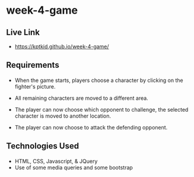 # week-4-game

## Live Link
- https://kptkid.github.io/week-4-game/

## Requirements
####
- When the game starts, players choose a character by clicking on the fighter's picture.

- All remaining characters are moved to a different area.

- The player can now choose which opponent to challenge, the selected character is moved to another location.

- The player can now choose to attack the defending opponent.

## Technologies Used
####
- HTML, CSS, Javascript, & JQuery
- Use of some media queries and some bootstrap